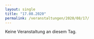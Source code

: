 ```yaml
---
layout: single
title: "17.08.2020"
permalink: /veranstaltungen/2020/08/17/
---
```


Keine Veranstaltung an diesem Tag.
